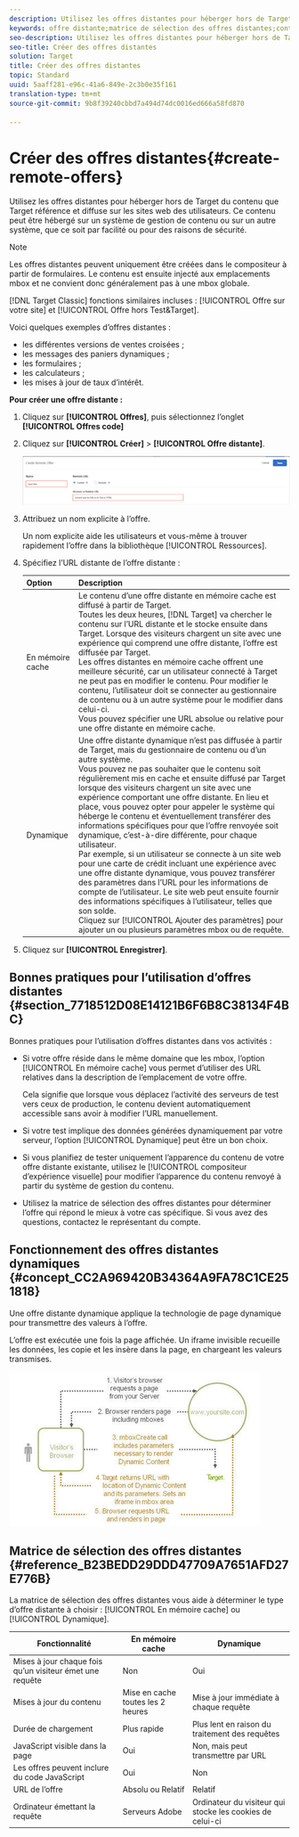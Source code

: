 ```yaml
---
description: Utilisez les offres distantes pour héberger hors de Target du contenu que Target référence et diffuse sur les sites web des utilisateurs. Ce contenu peut être hébergé sur un système de gestion de contenu ou sur un autre système, que ce soit par facilité ou pour des raisons de sécurité.
keywords: offre distante;matrice de sélection des offres distantes;contenu en mémoire cache;contenu dynamique
seo-description: Utilisez les offres distantes pour héberger hors de Target du contenu que Target référence et diffuse sur les sites web des utilisateurs. Ce contenu peut être hébergé sur un système de gestion de contenu ou sur un autre système, que ce soit par facilité ou pour des raisons de sécurité.
seo-title: Créer des offres distantes
solution: Target
title: Créer des offres distantes
topic: Standard
uuid: 5aaff281-e96c-41a6-849e-2c3b0e35f161
translation-type: tm+mt
source-git-commit: 9b8f39240cbbd7a494d74dc0016ed666a58fd870

---
```



# Créer des offres distantes{#create-remote-offers}

Utilisez les offres distantes pour héberger hors de Target du contenu que Target référence et diffuse sur les sites web des utilisateurs. Ce contenu peut être hébergé sur un système de gestion de contenu ou sur un autre système, que ce soit par facilité ou pour des raisons de sécurité.

>[!NOTE]
>
>Les offres distantes peuvent uniquement être créées dans le compositeur à partir de formulaires. Le contenu est ensuite injecté aux emplacements mbox et ne convient donc généralement pas à une mbox globale.
>
>[!DNL Target Classic] fonctions similaires incluses : [!UICONTROL Offre sur votre site] et [!UICONTROL Offre hors Test&amp;Target].

Voici quelques exemples d’offres distantes :

* les différentes versions de ventes croisées ;
* les messages des paniers dynamiques ;
* les formulaires ;
* les calculateurs ;
* les mises à jour de taux d’intérêt.

**Pour créer une offre distante :**

1. Cliquez sur **[!UICONTROL Offres]**, puis sélectionnez l’onglet **[!UICONTROL Offres code]**
1. Cliquez sur **[!UICONTROL Créer]** &gt; **[!UICONTROL Offre distante]**.

   ![](assets/remote_offer_ui.png)

1. Attribuez un nom explicite à l’offre.

   Un nom explicite aide les utilisateurs et vous-même à trouver rapidement l’offre dans la bibliothèque [!UICONTROL Ressources].

1. Spécifiez l’URL distante de l’offre distante :

   | Option | Description |
   |--- |--- |
   | En mémoire cache | Le contenu d’une offre distante en mémoire cache est diffusé à partir de Target.<br>Toutes les deux heures, [!DNL Target] va chercher le contenu sur l’URL distante et le stocke ensuite dans Target. Lorsque des visiteurs chargent un site avec une expérience qui comprend une offre distante, l’offre est diffusée par Target.<br>Les offres distantes en mémoire cache offrent une meilleure sécurité, car un utilisateur connecté à Target ne peut pas en modifier le contenu. Pour modifier le contenu, l’utilisateur doit se connecter au gestionnaire de contenu ou à un autre système pour le modifier dans celui-ci.<br>Vous pouvez spécifier une URL absolue ou relative pour une offre distante en mémoire cache. |
   | Dynamique | Une offre distante dynamique n’est pas diffusée à partir de Target, mais du gestionnaire de contenu ou d’un autre système.<br>Vous pouvez ne pas souhaiter que le contenu soit régulièrement mis en cache et ensuite diffusé par Target lorsque des visiteurs chargent un site avec une expérience comportant une offre distante. En lieu et place, vous pouvez opter pour appeler le système qui héberge le contenu et éventuellement transférer des informations spécifiques pour que l’offre renvoyée soit dynamique, c’est-à-dire différente, pour chaque utilisateur.<br>Par exemple, si un utilisateur se connecte à un site web pour une carte de crédit incluant une expérience avec une offre distante dynamique, vous pouvez transférer des paramètres dans l’URL pour les informations de compte de l’utilisateur. Le site web peut ensuite fournir des informations spécifiques à l’utilisateur, telles que son solde.<br>Cliquez sur [!UICONTROL Ajouter des paramètres] pour ajouter un ou plusieurs paramètres mbox ou de requête. |

1. Cliquez sur **[!UICONTROL Enregistrer]**.

## Bonnes pratiques pour l’utilisation d’offres distantes {#section_7718512D08E14121B6F6B8C38134F4BC}

Bonnes pratiques pour l’utilisation d’offres distantes dans vos activités :

* Si votre offre réside dans le même domaine que les mbox, l’option [!UICONTROL En mémoire cache] vous permet d’utiliser des URL relatives dans la description de l’emplacement de votre offre.

   Cela signifie que lorsque vous déplacez l’activité des serveurs de test vers ceux de production, le contenu devient automatiquement accessible sans avoir à modifier l’URL manuellement.

* Si votre test implique des données générées dynamiquement par votre serveur, l’option [!UICONTROL Dynamique] peut être un bon choix.
* Si vous planifiez de tester uniquement l’apparence du contenu de votre offre distante existante, utilisez le [!UICONTROL compositeur d’expérience visuelle] pour modifier l’apparence du contenu renvoyé à partir du système de gestion du contenu.
* Utilisez la matrice de sélection des offres distantes pour déterminer l’offre qui répond le mieux à votre cas spécifique. Si vous avez des questions, contactez le représentant du compte.

## Fonctionnement des offres distantes dynamiques {#concept_CC2A969420B34364A9FA78C1CE251818}

Une offre distante dynamique applique la technologie de page dynamique pour transmettre des valeurs à l’offre.

L’offre est exécutée une fois la page affichée. Un iframe invisible recueille les données, les copie et les insère dans la page, en chargeant les valeurs transmises.

![](assets/remote_offer_howitworks_2.jpeg)

## Matrice de sélection des offres distantes {#reference_B23BEDD29DDD47709A7651AFD27E776B}

La matrice de sélection des offres distantes vous aide à déterminer le type d’offre distante à choisir : [!UICONTROL En mémoire cache] ou [!UICONTROL Dynamique].

| Fonctionnalité | En mémoire cache | Dynamique |
|--- |--- |--- |
| Mises à jour chaque fois qu’un visiteur émet une requête | Non | Oui |
| Mises à jour du contenu | Mise en cache toutes les 2 heures | Mise à jour immédiate à chaque requête |
| Durée de chargement | Plus rapide | Plus lent en raison du traitement des requêtes |
| JavaScript visible dans la page | Oui | Non, mais peut transmettre par URL |
| Les offres peuvent inclure du code JavaScript | Oui | Non |
| URL de l’offre | Absolu    ou Relatif | Relatif |
| Ordinateur émettant la requête | Serveurs Adobe | Ordinateur du visiteur qui stocke les cookies de celui-ci |
